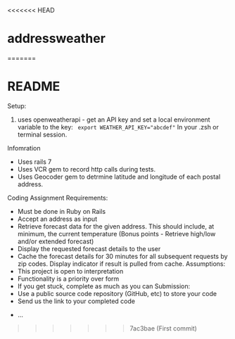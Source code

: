 <<<<<<< HEAD
# addressweather
=======
# README

Setup:
1. uses openweatherapi - get an API key and set a local environment variable to the key: 
``` export WEATHER_API_KEY="abcdef"```
In your .zsh or terminal session.


Infomration
- Uses rails 7
- Uses VCR gem to record http calls during tests.
- Uses Geocoder gem to detrmine latitude and longitude of each postal address.


Coding Assignment
Requirements:
- Must be done in Ruby on Rails
- Accept an address as input
- Retrieve forecast data for the given address. This should include, at minimum, the
current temperature (Bonus points - Retrieve high/low and/or extended forecast)
- Display the requested forecast details to the user
- Cache the forecast details for 30 minutes for all subsequent requests by zip codes.
Display indicator if result is pulled from cache.
Assumptions:
- This project is open to interpretation
- Functionality is a priority over form
- If you get stuck, complete as much as you can
Submission:
- Use a public source code repository (GitHub, etc) to store your code
- Send us the link to your completed code

* ...
>>>>>>> 7ac3bae (First commit)
